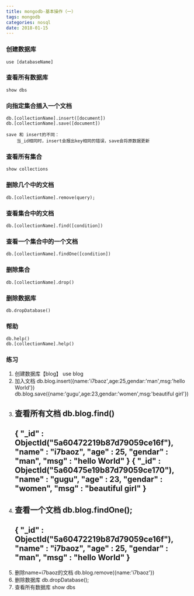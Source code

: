 ```yaml
---
title: mongodb-基本操作（一）
tags: mongodb
categories: nosql
date: 2018-01-15
---
```


### 创建数据库
```
use [databaseName]
```

### 查看所有数据库
```
show dbs
```
<!--more-->
### 向指定集合插入一个文档
```
db.[collectionName].insert([document])
db.[collectionName].save([document])

save 和 insert的不同：
    当_id相同时，insert会报出key相同的错误，save会将原数据更新
```

### 查看所有集合
```
show collections
```
### 删除几个中的文档
```
db.[collectionName].remove(query);
```

### 查看集合中的文档
```
db.[collectionName].find([condition])
```

### 查看一个集合中的一个文档
```
db.[collectionName].findOne([condition])
```

### 删除集合
```
db.[collectionName].drop()
```

### 删除数据库
```
db.dropDatabase()
```

### 帮助
```
db.help()
db.[collectionName].help()
```

### 练习

1. 创建数据库【blog】
use blog
2. 加入文档
    db.blog.insert({name:'i7baoz',age:25,gendar:'man',msg:'hello World'})
    db.blog.save({name:'gugu',age:23,gendar:'women',msg:'beautiful girl'})
3. 查看所有文档
    db.blog.find()
    -
    { "_id" : ObjectId("5a60472219b87d79059ce16f"), "name" : "i7baoz", "age" : 25, "gendar" : "man", "msg" : "hello World" }
    { "_id" : ObjectId("5a60475e19b87d79059ce170"), "name" : "gugu", "age" : 23, "gendar" : "women", "msg" : "beautiful girl" }
    -
4. 查看一个文档
    db.blog.findOne();
    -
    {
        "_id" : ObjectId("5a60472219b87d79059ce16f"),
        "name" : "i7baoz",
        "age" : 25,
        "gendar" : "man",
        "msg" : "hello World"
    }
    -
5. 删除name=i7baoz的文档
    db.blog.remove({name:'i7baoz'})
6. 删除数据库
    db.dropDatabase();
7. 查看所有数据库
    show dbs
